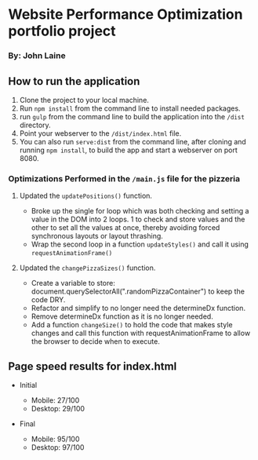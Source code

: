 # Website Performance Optimization portfolio project
### By: John Laine


## How to run the application

1. Clone the project to your local machine.
2. Run `npm install` from the command line to install needed packages.
3. run `gulp` from the command line to build the application into the `/dist` directory.
4. Point your webserver to the `/dist/index.html` file.
5. You can also run `serve:dist` from the command line, after cloning and running `npm install`, to build the app and start a webserver on port 8080.



### Optimizations Performed in the `/main.js` file for the pizzeria

1. Updated the `updatePositions()` function. 
   * Broke up the single for loop which was both checking and setting a value in the 
DOM into 2 loops. 1 to check and store values and the other to set all the values
at once, thereby avoiding forced synchronous layouts or layout thrashing.
   * Wrap the second loop in a function `updateStyles()` and call it using `requestAnimationFrame()`

2. Updated the  `changePizzaSizes()` function.
   * Create a variable to store: document.querySelectorAll(".randomPizzaContainer")
to keep the code DRY.
   * Refactor and simplify to no longer need the determineDx function.
   * Remove determineDx function as it is no longer needed.
   * Add a function `changeSize()` to hold the code that makes style changes and call this function with requestAnimationFrame to allow the browser to decide when to execute.

## Page speed results for index.html
* Initial
  * Mobile: 27/100
  * Desktop: 29/100

* Final
  * Mobile: 95/100
  * Desktop: 97/100